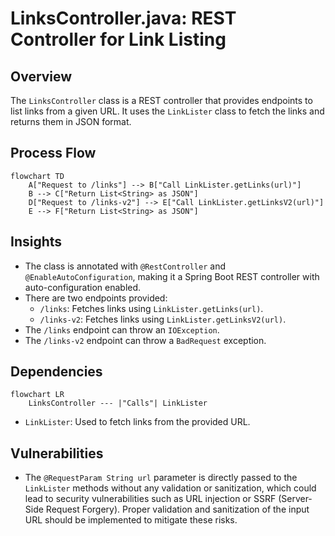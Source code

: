 # LinksController.java: REST Controller for Link Listing

## Overview
The `LinksController` class is a REST controller that provides endpoints to list links from a given URL. It uses the `LinkLister` class to fetch the links and returns them in JSON format.

## Process Flow
```mermaid
flowchart TD
    A["Request to /links"] --> B["Call LinkLister.getLinks(url)"]
    B --> C["Return List<String> as JSON"]
    D["Request to /links-v2"] --> E["Call LinkLister.getLinksV2(url)"]
    E --> F["Return List<String> as JSON"]
```

## Insights
- The class is annotated with `@RestController` and `@EnableAutoConfiguration`, making it a Spring Boot REST controller with auto-configuration enabled.
- There are two endpoints provided:
  - `/links`: Fetches links using `LinkLister.getLinks(url)`.
  - `/links-v2`: Fetches links using `LinkLister.getLinksV2(url)`.
- The `/links` endpoint can throw an `IOException`.
- The `/links-v2` endpoint can throw a `BadRequest` exception.

## Dependencies
```mermaid
flowchart LR
    LinksController --- |"Calls"| LinkLister
```

- `LinkLister`: Used to fetch links from the provided URL.

## Vulnerabilities
- The `@RequestParam String url` parameter is directly passed to the `LinkLister` methods without any validation or sanitization, which could lead to security vulnerabilities such as URL injection or SSRF (Server-Side Request Forgery). Proper validation and sanitization of the input URL should be implemented to mitigate these risks.
